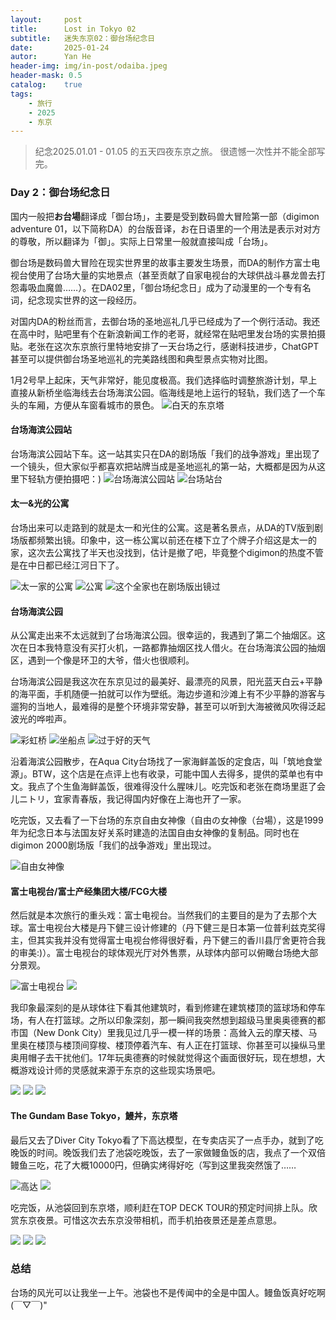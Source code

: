 ```yaml
---
layout:     post
title:      Lost in Tokyo 02
subtitle:   迷失东京02：御台场纪念日
date:       2025-01-24
autor:      Yan He
header-img: img/in-post/odaiba.jpeg
header-mask: 0.5
catalog:    true
tags:
    - 旅行
    - 2025
    - 东京
---
```

> 纪念2025.01.01 - 01.05 的五天四夜东京之旅。
> 很遗憾一次性并不能全部写完。

### Day 2：御台场纪念日
国内一般把**お台場**翻译成「御台场」，主要是受到数码兽大冒险第一部（digimon adventure 01，以下简称DA）的台版音译，お在日语里的一个用法是表示对对方的尊敬，所以翻译为「御」。实际上日常里一般就直接叫成「台场」。

御台场是数码兽大冒险在现实世界里的故事主要发生场景，而DA的制作方富士电视台使用了台场大量的实地景点（甚至贡献了自家电视台的大球供战斗暴龙兽去打怨毒吸血魔兽……）。在DA02里，「御台场纪念日」成为了动漫里的一个专有名词，纪念现实世界的这一段经历。

对国内DA的粉丝而言，去御台场的圣地巡礼几乎已经成为了一个例行活动。我还在高中时，贴吧里有个在新浪新闻工作的老哥，就经常在贴吧里发台场的实景拍摄贴。老张在这次东京旅行里特地安排了一天台场之行，感谢科技进步，ChatGPT甚至可以提供御台场圣地巡礼的完美路线图和典型景点实物对比图。

1月2号早上起床，天气非常好，能见度极高。我们选择临时调整旅游计划，早上直接从新桥坐临海线去台场海滨公园。临海线是地上运行的轻轨，我们选了一个车头的车厢，方便从车窗看城市的景色。
![白天的东京塔](https://yanheluke.oss-cn-beijing.aliyuncs.com/DFA60B4E-BD04-40DF-AB06-CF3D9737DCDE_1_105_c.jpeg)

#### 台场海滨公园站
台场海滨公园站下车。这一站其实只在DA的剧场版「我们的战争游戏」里出现了一个镜头，但大家似乎都喜欢把站牌当成是圣地巡礼的第一站，大概都是因为从这里下轻轨方便拍摄吧：)
![台场海滨公园站](https://yanheluke.oss-cn-beijing.aliyuncs.com/AB62694A-A08E-467C-BB15-4141D6DF42D3_1_105_c.jpeg)
![台场站台](https://yanheluke.oss-cn-beijing.aliyuncs.com/769D994A-7DA0-4310-82E4-86F1D23C3BA4_1_102_o.jpeg)

#### 太一&光的公寓
台场出来可以走路到的就是太一和光住的公寓。这是著名景点，从DA的TV版到剧场版都频繁出镜。印象中，这一栋公寓以前还在楼下立了个牌子介绍这是太一的家，这次去公寓找了半天也没找到，估计是撤了吧，毕竟整个digimon的热度不管是在中日都已经江河日下了。

![太一家的公寓](https://yanheluke.oss-cn-beijing.aliyuncs.com/A79E078E-73F9-4960-BA49-94F564EA7B1B_1_102_o.jpeg)
![公寓](https://yanheluke.oss-cn-beijing.aliyuncs.com/D144C7E6-B058-47B6-B3FA-563271D32BA0_1_102_o.jpeg)
![这个全家也在剧场版出镜过](https://yanheluke.oss-cn-beijing.aliyuncs.com/0B9BEF0D-C8D6-400A-8E9C-7F5EA4E320DD_1_105_c.jpeg)

#### 台场海滨公园
从公寓走出来不太远就到了台场海滨公园。很幸运的，我遇到了第二个抽烟区。这次在日本我特意没有买打火机，一路都靠抽烟区找人借火。在台场海滨公园的抽烟区，遇到一个像是环卫的大爷，借火也很顺利。

台场海滨公园是我这次在东京见过的最美好、最漂亮的风景，阳光蓝天白云+平静的海平面，手机随便一拍就可以作为壁纸。海边步道和沙滩上有不少平静的游客与遛狗的当地人，最难得的是整个环境非常安静，甚至可以听到大海被微风吹得泛起波光的哗啦声。

![彩虹桥](https://yanheluke.oss-cn-beijing.aliyuncs.com/F836D3FF-9F86-4A70-A3AC-92E7A72BE808_1_102_o.jpeg)
![坐船点](https://yanheluke.oss-cn-beijing.aliyuncs.com/7D3E4A88-E76E-4B2C-BE00-7CC5779CD03B_1_105_c.jpeg)
![过于好的天气](https://yanheluke.oss-cn-beijing.aliyuncs.com/545EDACE-A5AF-4BFC-9B71-0EB7BA925024_1_105_c.jpeg)

沿着海滨公园散步，在Aqua City台场找了一家海鲜盖饭的定食店，叫「筑地食堂 源」。BTW，这个店是在点评上也有收录，可能中国人去得多，提供的菜单也有中文。我点了个生鱼海鲜盖饭，很难得没什么腥味儿。吃完饭和老张在商场里逛了会儿ニトリ，宜家青春版，我记得国内好像在上海也开了一家。

吃完饭，又去看了一下台场的东京自由女神像（自由の女神像（台場），这是1999年为纪念日本与法国友好关系时建造的法国自由女神像的复制品。同时也在digimon 2000剧场版「我们的战争游戏」里出现过。

![自由女神像](https://yanheluke.oss-cn-beijing.aliyuncs.com/FEAD37BE-1D00-40F2-A2B5-3A9816FD85E3_1_102_o.jpeg)

#### 富士电视台/富士产经集团大楼/FCG大楼
然后就是本次旅行的重头戏：富士电视台。当然我们的主要目的是为了去那个大球。富士电视台大楼是丹下健三设计修建的（丹下健三是日本第一位普利兹克奖得主，但其实我并没有觉得富士电视台修得很好看，丹下健三的香川县厅舍更符合我的审美:)）。富士电视台的球体观光厅对外售票，从球体内部可以俯瞰台场绝大部分景观。

![富士电视台](https://yanheluke.oss-cn-beijing.aliyuncs.com/F7BAA09E-1A9B-4218-96DA-758FC0413ACA_1_102_o.jpeg)
![](https://yanheluke.oss-cn-beijing.aliyuncs.com/B2F5F590-3972-48AB-B5A6-5088DFC807E5_1_105_c.jpeg)

我印象最深刻的是从球体往下看其他建筑时，看到修建在建筑楼顶的篮球场和停车场，有人在打篮球。之所以印象深刻，那一瞬间我突然想到超级马里奥奥德赛的都市国（New Donk City）里我见过几乎一模一样的场景：高耸入云的摩天楼、马里奥在楼顶与楼顶间穿梭、楼顶停着汽车、有人正在打篮球、你甚至可以操纵马里奥用帽子去干扰他们。17年玩奥德赛的时候就觉得这个画面很好玩，现在想想，大概游戏设计师的灵感就来源于东京的这些现实场景吧。

![](https://yanheluke.oss-cn-beijing.aliyuncs.com/6C69E291-C660-4FAC-A866-5EBBCAA0AFF2_1_105_c.jpeg)
![](https://yanheluke.oss-cn-beijing.aliyuncs.com/B9A38BD4-B167-414B-B0D6-B75B8E4DFEB4_1_105_c.jpeg)
![](https://yanheluke.oss-cn-beijing.aliyuncs.com/3A904073-300A-42A6-A2FB-02E895A0CF71_1_105_c.jpeg)

#### The Gundam Base Tokyo，鰻丼，东京塔
最后又去了Diver City Tokyo看了下高达模型，在专卖店买了一点手办，就到了吃晚饭的时间。晚饭我们去了池袋吃晚饭，去了一家做鳗鱼饭的店，我点了一个双倍鳗鱼三吃，花了大概10000円，但确实烤得好吃（写到这里我突然饿了……

![高达](https://yanheluke.oss-cn-beijing.aliyuncs.com/042B71C8-53F9-449D-AADB-FF70DF3B5D73_1_105_c.jpeg)
![](https://yanheluke.oss-cn-beijing.aliyuncs.com/31EE9C72-FBDD-49C3-9105-949EDD8BEB34_1_102_o.jpeg)

吃完饭，从池袋回到东京塔，顺利赶在TOP DECK TOUR的预定时间排上队。欣赏东京夜景。可惜这次去东京没带相机，而手机拍夜景还是差点意思。

![](https://yanheluke.oss-cn-beijing.aliyuncs.com/8953A2F2-7215-4448-8458-7288EC7AA535_1_102_o.jpeg)
![](https://yanheluke.oss-cn-beijing.aliyuncs.com/5B6784D1-70F6-46AF-A04C-E49C3B18D1A4_1_102_o.jpeg)
![](https://yanheluke.oss-cn-beijing.aliyuncs.com/D03D9D07-125D-44C9-9752-FFE7A4900033_1_102_o.jpeg)

### 总结
台场的风光可以让我坐一上午。池袋也不是传闻中的全是中国人。鳗鱼饭真好吃啊(￣▽￣)"